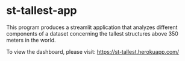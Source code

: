 # st-tallest-app

This program produces a streamlit application that analyzes different components of a dataset concerning the tallest structures above 350 meters in the world. 

To view the dashboard, please visit: https://st-tallest.herokuapp.com/
